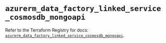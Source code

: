 # `azurerm_data_factory_linked_service_cosmosdb_mongoapi`

Refer to the Terraform Registry for docs: [`azurerm_data_factory_linked_service_cosmosdb_mongoapi`](https://registry.terraform.io/providers/hashicorp/azurerm/3.97.1/docs/resources/data_factory_linked_service_cosmosdb_mongoapi).
